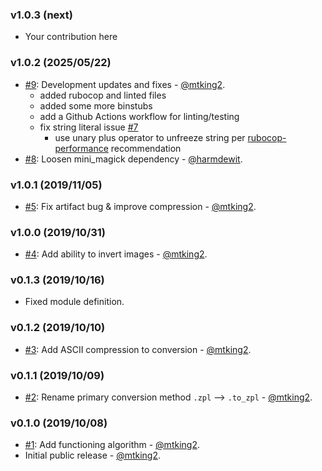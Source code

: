 ### v1.0.3 (next)

* Your contribution here

### v1.0.2 (2025/05/22)

* [#9](https://github.com/mtking2/img2zpl/pull/9): Development updates and fixes - [@mtking2](https://github.com/mtking2).
  * added rubocop and linted files
  * added some more binstubs
  * add a Github Actions workflow for linting/testing
  * fix string literal issue [#7](https://github.com/mtking2/img2zpl/issues/7)
    * use unary plus operator to unfreeze string per [rubocop-performance](https://docs.rubocop.org/rubocop-performance/cops_performance.html#performanceunfreezestring) recommendation
* [#8](https://github.com/mtking2/img2zpl/pull/8): Loosen mini_magick dependency - [@harmdewit](https://github.com/harmdewit).

### v1.0.1 (2019/11/05)

* [#5](https://github.com/mtking2/img2zpl/pull/5): Fix artifact bug & improve compression - [@mtking2](https://github.com/mtking2).

### v1.0.0 (2019/10/31)

* [#4](https://github.com/mtking2/img2zpl/pull/4): Add ability to invert images - [@mtking2](https://github.com/mtking2).

### v0.1.3 (2019/10/16)

* Fixed module definition.

### v0.1.2 (2019/10/10)

* [#3](https://github.com/mtking2/img2zpl/pull/3): Add ASCII compression to conversion - [@mtking2](https://github.com/mtking2).

### v0.1.1 (2019/10/09)

* [#2](https://github.com/mtking2/img2zpl/pull/2): Rename primary conversion method `.zpl` --> `.to_zpl` - [@mtking2](https://github.com/mtking2).

### v0.1.0 (2019/10/08)
* [#1](https://github.com/mtking2/img2zpl/pull/1): Add functioning algorithm - [@mtking2](https://github.com/mtking2).
* Initial public release - [@mtking2](https://github.com/mtking2).
